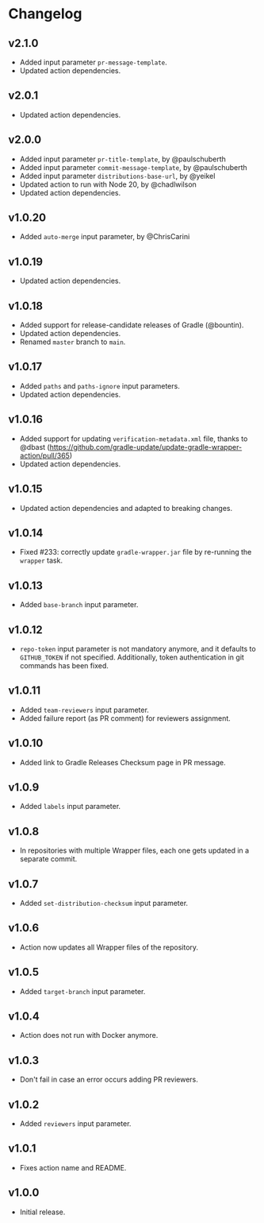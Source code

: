 # Changelog

## v2.1.0

- Added input parameter `pr-message-template`.
- Updated action dependencies.


## v2.0.1

- Updated action dependencies.

## v2.0.0

- Added input parameter `pr-title-template`, by @paulschuberth
- Added input parameter `commit-message-template`, by @paulschuberth
- Added input parameter `distributions-base-url`, by @yeikel
- Updated action to run with Node 20, by @chadlwilson
- Updated action dependencies.

## v1.0.20

- Added `auto-merge` input parameter, by @ChrisCarini

## v1.0.19

- Updated action dependencies.

## v1.0.18

- Added support for release-candidate releases of Gradle (@bountin).
- Updated action dependencies.
- Renamed `master` branch to `main`.

## v1.0.17

- Added `paths` and `paths-ignore` input parameters.
- Updated action dependencies.

## v1.0.16

- Added support for updating `verification-metadata.xml` file, thanks to @dbast (https://github.com/gradle-update/update-gradle-wrapper-action/pull/365)
- Updated action dependencies.

## v1.0.15

- Updated action dependencies and adapted to breaking changes.

## v1.0.14

- Fixed #233: correctly update `gradle-wrapper.jar` file by re-running
  the `wrapper` task.

## v1.0.13

- Added `base-branch` input parameter.

## v1.0.12

- `repo-token` input parameter is not mandatory anymore, and it defaults to `GITHUB_TOKEN` if not specified. Additionally, token authentication in git commands has been fixed.

## v1.0.11

- Added `team-reviewers` input parameter.
- Added failure report (as PR comment) for reviewers assignment.

## v1.0.10

- Added link to Gradle Releases Checksum page in PR message.

## v1.0.9

- Added `labels` input parameter.

## v1.0.8

- In repositories with multiple Wrapper files, each one gets updated in a separate commit.

## v1.0.7

- Added `set-distribution-checksum` input parameter.

## v1.0.6

- Action now updates all Wrapper files of the repository.

## v1.0.5

- Added `target-branch` input parameter.

## v1.0.4

- Action does not run with Docker anymore.

## v1.0.3

- Don't fail in case an error occurs adding PR reviewers.

## v1.0.2

- Added `reviewers` input parameter.

## v1.0.1

- Fixes action name and README.

## v1.0.0

- Initial release.

